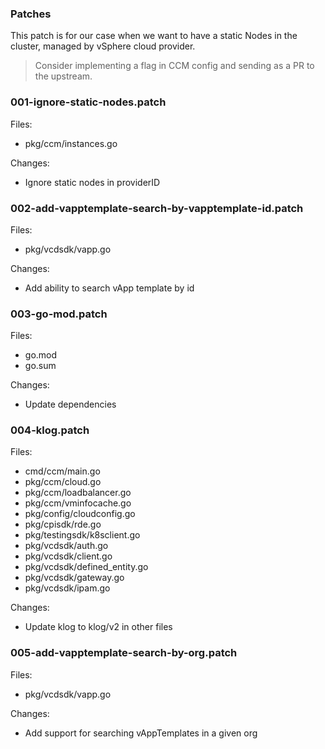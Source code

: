 ### Patches

This patch is for our case when we want to have a static Nodes in the cluster, managed by vSphere cloud provider.

> Consider implementing a flag in CCM config and sending as a PR to the upstream.

### 001-ignore-static-nodes.patch

Files:

- pkg/ccm/instances.go

Changes:

- Ignore static nodes in providerID

### 002-add-vapptemplate-search-by-vapptemplate-id.patch

Files:

- pkg/vcdsdk/vapp.go

Changes:

- Add ability to search vApp template by id

### 003-go-mod.patch

Files:

- go.mod
- go.sum

Changes:

- Update dependencies

### 004-klog.patch

Files:

- cmd/ccm/main.go
- pkg/ccm/cloud.go
- pkg/ccm/loadbalancer.go
- pkg/ccm/vminfocache.go
- pkg/config/cloudconfig.go
- pkg/cpisdk/rde.go
- pkg/testingsdk/k8sclient.go
- pkg/vcdsdk/auth.go
- pkg/vcdsdk/client.go
- pkg/vcdsdk/defined_entity.go
- pkg/vcdsdk/gateway.go
- pkg/vcdsdk/ipam.go

Changes:

- Update klog to klog/v2 in other files

### 005-add-vapptemplate-search-by-org.patch

Files:

- pkg/vcdsdk/vapp.go

Changes:

- Add support for searching vAppTemplates in a given org

